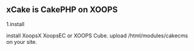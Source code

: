 xCake is CakePHP on XOOPS
-------------------------

1.install

install XoopsX XoopsEC or XOOPS Cube.
upload /html/modules/cakecms on your site.

